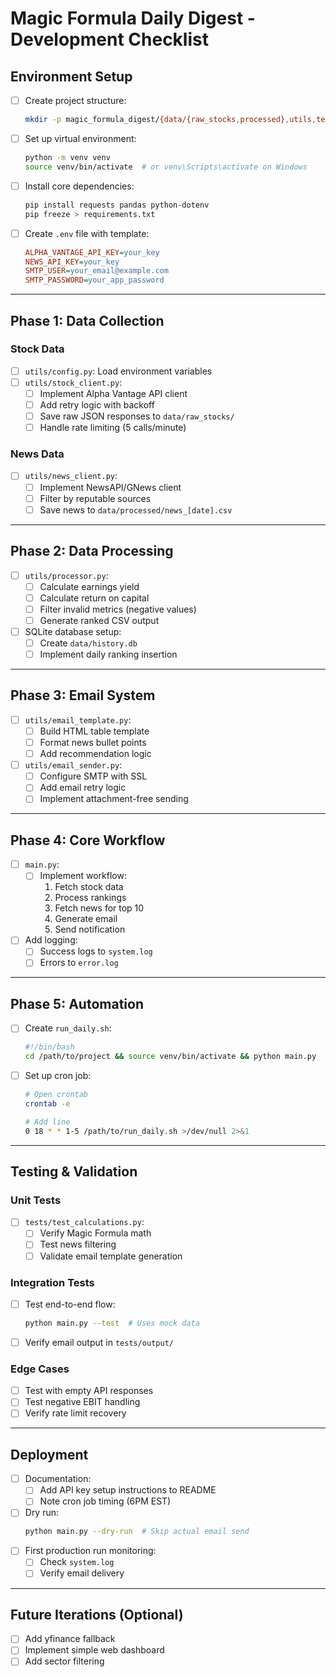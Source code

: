# Magic Formula Daily Digest - Development Checklist

## **Environment Setup**
- [ ] Create project structure:
  ```bash
  mkdir -p magic_formula_digest/{data/{raw_stocks,processed},utils,tests/fixtures}
  ```
- [ ] Set up virtual environment:
  ```bash
  python -m venv venv
  source venv/bin/activate  # or venv\Scripts\activate on Windows
  ```
- [ ] Install core dependencies:
  ```bash
  pip install requests pandas python-dotenv
  pip freeze > requirements.txt
  ```
- [ ] Create `.env` file with template:
  ```ini
  ALPHA_VANTAGE_API_KEY=your_key
  NEWS_API_KEY=your_key
  SMTP_USER=your_email@example.com
  SMTP_PASSWORD=your_app_password
  ```

---

## **Phase 1: Data Collection**
### Stock Data
- [ ] `utils/config.py`: Load environment variables
- [ ] `utils/stock_client.py`:
  - [ ] Implement Alpha Vantage API client
  - [ ] Add retry logic with backoff
  - [ ] Save raw JSON responses to `data/raw_stocks/`
  - [ ] Handle rate limiting (5 calls/minute)

### News Data
- [ ] `utils/news_client.py`:
  - [ ] Implement NewsAPI/GNews client
  - [ ] Filter by reputable sources
  - [ ] Save news to `data/processed/news_[date].csv`

---

## **Phase 2: Data Processing**
- [ ] `utils/processor.py`:
  - [ ] Calculate earnings yield
  - [ ] Calculate return on capital
  - [ ] Filter invalid metrics (negative values)
  - [ ] Generate ranked CSV output
- [ ] SQLite database setup:
  - [ ] Create `data/history.db`
  - [ ] Implement daily ranking insertion

---

## **Phase 3: Email System**
- [ ] `utils/email_template.py`:
  - [ ] Build HTML table template
  - [ ] Format news bullet points
  - [ ] Add recommendation logic
- [ ] `utils/email_sender.py`:
  - [ ] Configure SMTP with SSL
  - [ ] Add email retry logic
  - [ ] Implement attachment-free sending

---

## **Phase 4: Core Workflow**
- [ ] `main.py`:
  - [ ] Implement workflow:
    1. Fetch stock data
    2. Process rankings
    3. Fetch news for top 10
    4. Generate email
    5. Send notification
- [ ] Add logging:
  - [ ] Success logs to `system.log`
  - [ ] Errors to `error.log`

---

## **Phase 5: Automation**
- [ ] Create `run_daily.sh`:
  ```bash
  #!/bin/bash
  cd /path/to/project && source venv/bin/activate && python main.py
  ```
- [ ] Set up cron job:
  ```bash
  # Open crontab
  crontab -e
  
  # Add line
  0 18 * * 1-5 /path/to/run_daily.sh >/dev/null 2>&1
  ```

---

## **Testing & Validation**
### Unit Tests
- [ ] `tests/test_calculations.py`:
  - [ ] Verify Magic Formula math
  - [ ] Test news filtering
  - [ ] Validate email template generation

### Integration Tests
- [ ] Test end-to-end flow:
  ```bash
  python main.py --test  # Uses mock data
  ```
- [ ] Verify email output in `tests/output/`

### Edge Cases
- [ ] Test with empty API responses
- [ ] Test negative EBIT handling
- [ ] Verify rate limit recovery

---

## **Deployment**
- [ ] Documentation:
  - [ ] Add API key setup instructions to README
  - [ ] Note cron job timing (6PM EST)
- [ ] Dry run:
  ```bash
  python main.py --dry-run  # Skip actual email send
  ```
- [ ] First production run monitoring:
  - [ ] Check `system.log`
  - [ ] Verify email delivery

---

## **Future Iterations (Optional)**
- [ ] Add yfinance fallback
- [ ] Implement simple web dashboard
- [ ] Add sector filtering